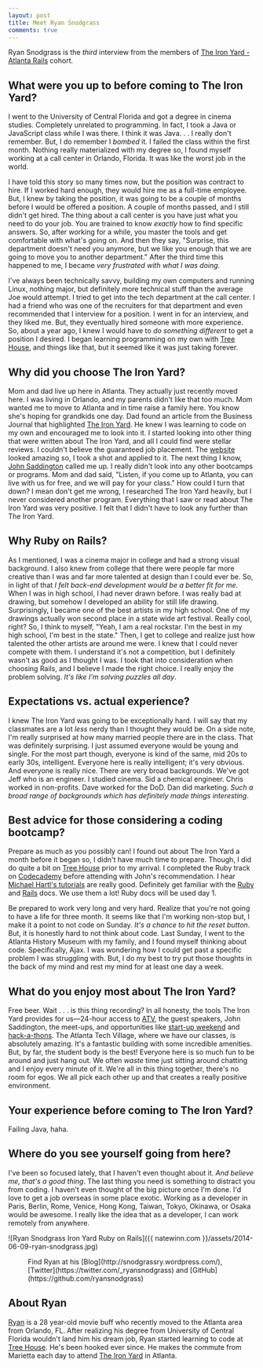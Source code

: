 ```yaml
---
layout: post
title: Meet Ryan Snodgrass
comments: true
---
```


Ryan Snodgrass is the *third* interview from the members of [The Iron Yard - Atlanta Rails](http://theironyard.com/locations/atlanta/) cohort.

## What were you up to before coming to The Iron Yard?
I went to the University of Central Florida and got a degree in cinema studies. Completely unrelated to programming. In fact, I took a Java or JavaScript class while I was there. I think it was Java. . . I really don't remember. But, I do remember I *bombed* it. I failed the class within the first month. Nothing really materialized with my degree so, I found myself working at a call center in Orlando, Florida. It was like the worst job in the world.

I have told this story so many times now, but the position was contract to hire. If I worked hard enough, they would hire me as a full-time employee. But, I knew by taking the position, it was going to be a couple of months before I would be offered a position. A couple of months passed, and I still didn't get hired. The thing about a call center is you have just what you need to do your job. You are trained to know *exactly* how to find specific answers. So, after working for a while, you master the tools and get comfortable with what's going on. And then they say, "Surprise, this department doesn't need you anymore, but we like you enough that we are going to move you to another department." After the third time this happened to me, I became *very frustrated with what I was doing*. 

I've always been technically savvy, building my own computers and running Linux, nothing major, but definitely more technical stuff than the average Joe would attempt. I tried to get into the tech department at the call center. I had a friend who was one of the recruiters for that department and even recommended that I interview for a position. I went in for an interview, and they liked me. But, they eventually hired someone with more experience. So, about a year ago, I knew I would have to *do something different* to get a position I desired. I began learning programming on my own with [Tree House](http://teamtreehouse.com/), and things like that, but it seemed like it was just taking forever. 

## Why did you choose The Iron Yard?
Mom and dad live up here in Atlanta. They actually just recently moved here. I was living in Orlando, and my parents didn't like that too much. Mom wanted me to move to Atlanta and in time raise a family here. You know she's hoping for grandkids one day. Dad found an article from the Business Journal that highlighted [The Iron Yard](http://theironyard.com/locations/atlanta/). He knew I was learning to code on my own and encouraged me to look into it. I started looking into other thing that were written about The Iron Yard, and all I could find were stellar reviews. I couldn't believe the guaranteed job placement. The [website](http://theironyard.com/) looked amazing so, I took a shot and applied to it. The next thing I know, [John Saddington](https://twitter.com/saddington) called me up. I really didn't look into any other bootcamps or programs. Mom and dad said, "Listen, if you come up to Atlanta, you can live with us for free, and we will pay for your class." How could I turn that down? I mean don't get me wrong, I researched The Iron Yard heavily, but I never considered another program. Everything that I saw or read about The Iron Yard was very positive. I felt that I didn't have to look any further than The Iron Yard. 

## Why Ruby on Rails?
As I mentioned, I was a cinema major in college and had a strong visual background. I also knew from college that there were people far more creative than I was and far more talented at design than I could ever be. So, in light of that *I felt back-end development would be a better fit for me*. When I was in high school, I had never drawn before. I was really bad at drawing, but somehow I developed an ability for still life drawing. Surprisingly, I became one of the best artists in my high school. One of my drawings actually won second place in a state wide art festival. Really cool, right? So, I think to myself, "Yeah, I am a real rockstar. I'm the best in my high school, I'm best in the state." Then, I get to college and realize just how talented the other artists are around me were. I knew that I could never compete with them. I understand it's not a competition, but I definitely wasn't as good as I thought I was. I took that into consideration when choosing Rails, and I believe I made the right choice. I really enjoy the problem solving. *It's like I'm solving puzzles all day*. 

## Expectations vs. actual experience?
I knew The Iron Yard was going to be exceptionally hard. I will say that my classmates are a lot *less* nerdy than I thought they would be. On a side note, I'm really surprised at how many married people there are in the class. That was definitely surprising. I just assumed everyone would be young and single. For the most part though, everyone is kind of the same, mid 20s to early 30s, intelligent. Everyone here is really intelligent; it's very obvious. And everyone is really nice. There are very broad backgrounds. We've got Jeff who is an engineer. I studied cinema. Sid a chemical engineer. Chris worked in non-profits. Dave worked for the DoD. Dan did marketing. *Such a broad range of backgrounds which has definitely made things interesting*.

## Best advice for those considering a coding bootcamp?
Prepare as much as you possibly can! I found out about The Iron Yard a month before it began so, I didn't have much time to prepare. Though, I did do quite a bit on [Tree House](http://teamtreehouse.com/) prior to my arrival. I completed the Ruby track on [Codecademy](http://www.codecademy.com/) before attending with John's recommendation. I hear [Michael Hartl's tutorials](http://www.railstutorial.org/book) are really good. Definitely get familiar with the [Ruby](http://ruby-doc.org/) and [Rails](http://guides.rubyonrails.org/) docs. We use them a lot! Ruby docs will be used day 1.

Be prepared to work very long and very hard. Realize that you're not going to have a life for three month. It seems like that I'm working non-stop but, I make it a point to not code on Sunday. *It's a chance to hit the reset button*. But, it is honestly hard to not think about code. Last Sunday, I went to the Atlanta History Museum with my family, and I found myself thinking about code. Specifically, Ajax. I was wondering how I could get past a specific problem I was struggling with. But, I do my best to try put those thoughts in the back of my mind and rest my mind for at least one day a week. 

## What do you enjoy most about The Iron Yard?
Free beer. Wait . . . is this thing recording? In all honesty, the tools The Iron Yard provides for us—24-hour access to [ATV](http://atlantatechvillage.com/), the guest speakers, John Saddington, the meet-ups, and opportunities like [start-up weekend](http://atlanta.startupweekend.org/) and [hack-a-thons](https://twitter.com/timwco/status/475279395738124288/photo/1). The Atlanta Tech Village, where we have our classes, is absolutely amazing. It's a fantastic building with some incredible amenities. But, by far, the student body is the best! Everyone here is so much fun to be around and just hang out. We often *waste* time just sitting around chatting and I enjoy every minute of it. We're all in this thing together, there's no room for egos. We all pick each other up and that creates a really positive environment.

## Your experience before coming to The Iron Yard?
Failing Java, haha. 

## Where do you see yourself going from here?
I've been so focused lately, that I haven't even thought about it. *And believe me, that's a good thing*. The last thing you need is something to distract you from coding. I haven't even thought of the big picture once I'm done. I'd love to get a job overseas in some place exotic. Working as a developer in Paris, Berlin, Rome, Venice, Hong Kong, Taiwan, Tokyo, Okinawa, or Osaka would be awesome. I really like the idea that as a developer, I can work remotely from anywhere. 

<img>![Ryan Snodgrass Iron Yard Ruby on Rails]({{ natewinn.com }}/assets/2014-06-09-ryan-snodgrass.jpg)</img>
<figure><figcaption>Find Ryan at his [Blog](http://snodgrassry.wordpress.com/), [Twitter](https://twitter.com/_ryansnodgrass) and [GitHub](https://github.com/ryansnodgrass)</figcaption></figure>

## About Ryan
[Ryan](https://www.linkedin.com/pub/ryan-snodgrass/96/3b8/241) is a 28 year-old movie buff who recently moved to the Atlanta area from Orlando, FL. After realizing his degree from University of Central Florida wouldn't land him his dream job, Ryan started learning to code at [Tree House](http://teamtreehouse.com/). He's been hooked ever since. He makes the commute from Marietta each day to attend [The Iron Yard](http://theironyard.com/locations/atlanta/) in Atlanta. 